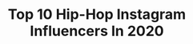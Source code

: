 ---
title: Top 10 Hip-Hop Instagram Influencers In 2020
description: >-
  Find top hip-hop Instagram influencers in 2020. Most popular hashtags: # #dankef #aprivateview #like.
platform: Instagram
profiles:
  - username: "riza.dance"
    fullname: >-
      {HipHop}
    location: "Iran"
    followers: 2194
    engagement: 1695
    commentsToLikes: 0.083063
    id: ck9wisqzh3sy10j78oj2fp8qs
    verified: false
    hashtags: "#freestyle, #hiphop, #classic, #photo"
  - username: "soroushmostafaei"
    fullname: >-
      SOROUSH️💎
    location: "Iran"
    followers: 6426
    engagement: 2232
    commentsToLikes: 0.083816
    id: ck9wj15ur4u5c0j78eazlwbuv
    verified: false
    hashtags: "#baran, #chord, #amirazimi, #soroush"
  - username: "_.loko"
    fullname: >-
      Taha Bakhshi
    location: "Iran"
    followers: 5901
    engagement: 1775
    commentsToLikes: 0.243917
    id: ckap1edgdu8ek0i78d6hornx3
    verified: false
    hashtags: "#loko"
  - username: "dj.bibb"
    fullname: >-
      Bibb
    location: ""
    followers: 5249
    engagement: 1770
    commentsToLikes: 0.133253
    id: ck6tj71ka24rd0j71u3a50pcl
    verified: false
    hashtags: ""
  - username: "gokul_aadhi"
    fullname: >-
      G O K U L   A A D H I
    location: ""
    followers: 17116
    engagement: 1074
    commentsToLikes: 0.079237
    id: ck9wfzlx7r8780j780hcopjrj
    verified: false
    hashtags: ""
  - username: "sonia_bulandra"
    fullname: >-
      s t o n k a  :)
    location: "Poland"
    followers: 7536
    engagement: 2062
    commentsToLikes: 0.074321
    id: ck8t1rjdtwr0n0j78jg3qvza9
    verified: false
    hashtags: "#jewerly, #annonce, #airforcejester, #outfits"
  - username: "___manu_micko"
    fullname: >-
      M A N U 🍁
    location: ""
    followers: 66497
    engagement: 2223
    commentsToLikes: 0.151673
    id: ck9wp9c0r8cky0j78rzntmxev
    verified: false
    hashtags: "#ktmrc390, #kasargod, #gt650, #kasargode"
  - username: "mal_bytheway"
    fullname: >-
      MAL
    location: "United States"
    followers: 163196
    engagement: 1252
    commentsToLikes: 0.047515
    id: ck0vxnw4mzu7q0i1941nt620m
    verified: false
    hashtags: ""
  - username: "federicostuart"
    fullname: >-
      DJ Stuart
    location: "Argentina"
    followers: 16709
    engagement: 507
    commentsToLikes: 0.145166
    id: ck5zy1r2092f40i14cxr8ashz
    verified: false
    hashtags: "#autodidacta, #tbt, #acapellaapp, #ringo"
  - username: "lunamaxeiner.official"
    fullname: >-
      Luna Maxeiner
    location: "Germany"
    followers: 7734
    engagement: 1979
    commentsToLikes: 0.040124
    id: ck5byl7bupd070i11y5koxd8p
    verified: false
    hashtags: "#siblingsgoals, #brotherandsister, #dankef, #quarantine"
---